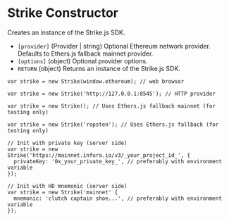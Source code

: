# Strike Constructor

Creates an instance of the Strike.js SDK.

* `[provider]` \(Provider \| string\) Optional Ethereum network provider. Defaults to Ethers.js fallback mainnet provider.
* `[options]` \(object\) Optional provider options.
* `RETURN` \(object\) Returns an instance of the Strike.js SDK.

```text
var strike = new Strike(window.ethereum); // web browser

var strike = new Strike('http://127.0.0.1:8545'); // HTTP provider

var strike = new Strike(); // Uses Ethers.js fallback mainnet (for testing only)

var strike = new Strike('ropsten'); // Uses Ethers.js fallback (for testing only)

// Init with private key (server side)
var strike = new Strike('https://mainnet.infura.io/v3/_your_project_id_', {
  privateKey: '0x_your_private_key_', // preferably with environment variable
});

// Init with HD mnemonic (server side)
var strike = new Strike('mainnet' {
  mnemonic: 'clutch captain shoe...', // preferably with environment variable
});
```

